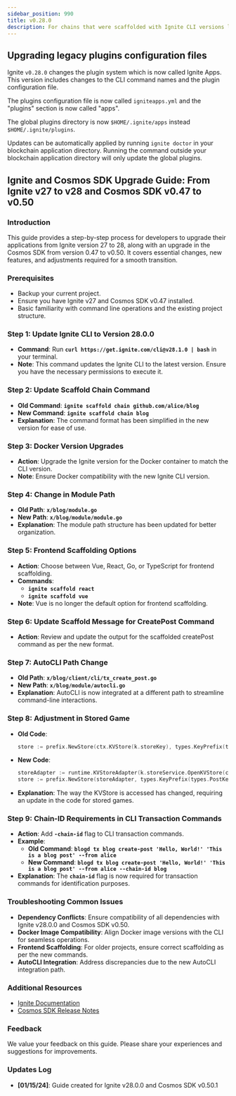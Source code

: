 ```yaml
---
sidebar_position: 990
title: v0.28.0
description: For chains that were scaffolded with Ignite CLI versions lower than v0.28.0. changes are required to use Ignite CLI v0.28.0.
---
```


## Upgrading legacy plugins configuration files

Ignite `v0.28.0` changes the plugin system which is now called Ignite Apps. This version includes changes
to the CLI command names and the plugin configuration file.

The plugins configuration file is now called `igniteapps.yml` and the "plugins" section is now called "apps".

The global plugins directory is now `$HOME/.ignite/apps` instead `$HOME/.ignite/plugins`.

Updates can be automatically applied by running `ignite doctor` in your blockchain application directory.
Running the command outside your blockchain application directory will only update the global plugins.

## **Ignite and Cosmos SDK Upgrade Guide: From Ignite v27 to v28 and Cosmos SDK v0.47 to v0.50**

### **Introduction**

This guide provides a step-by-step process for developers to upgrade their applications from Ignite version 27 to 28, along with an upgrade in the Cosmos SDK from version 0.47 to v0.50. It covers essential changes, new features, and adjustments required for a smooth transition.

### **Prerequisites**

- Backup your current project.
- Ensure you have Ignite v27 and Cosmos SDK v0.47 installed.
- Basic familiarity with command line operations and the existing project structure.

### **Step 1: Update Ignite CLI to Version 28.0.0**

- **Command**: Run **`curl https://get.ignite.com/cli@v28.1.0 | bash`** in your terminal.
- **Note**: This command updates the Ignite CLI to the latest version. Ensure you have the necessary permissions to execute it.

### **Step 2: Update Scaffold Chain Command**

- **Old Command**: **`ignite scaffold chain github.com/alice/blog`**
- **New Command**: **`ignite scaffold chain blog`**
- **Explanation**: The command format has been simplified in the new version for ease of use.

### **Step 3: Docker Version Upgrades**

- **Action**: Upgrade the Ignite version for the Docker container to match the CLI version.
- **Note**: Ensure Docker compatibility with the new Ignite CLI version.

### **Step 4: Change in Module Path**

- **Old Path**: **`x/blog/module.go`**
- **New Path**: **`x/blog/module/module.go`**
- **Explanation**: The module path structure has been updated for better organization.

### **Step 5: Frontend Scaffolding Options**

- **Action**: Choose between Vue, React, Go, or TypeScript for frontend scaffolding.
- **Commands**:
    - **`ignite scaffold react`**
    - **`ignite scaffold vue`**
- **Note**: Vue is no longer the default option for frontend scaffolding.

### **Step 6: Update Scaffold Message for CreatePost Command**

- **Action**: Review and update the output for the scaffolded createPost command as per the new format.

### **Step 7: AutoCLI Path Change**

- **Old Path**: **`x/blog/client/cli/tx_create_post.go`**
- **New Path**: **`x/blog/module/autocli.go`**
- **Explanation**: AutoCLI is now integrated at a different path to streamline command-line interactions.

### **Step 8: Adjustment in Stored Game**

- **Old Code**:
    
    ```go
    store := prefix.NewStore(ctx.KVStore(k.storeKey), types.KeyPrefix(types.PostKey))
    
    ```
    
- **New Code**:
    
    ```go
    storeAdapter := runtime.KVStoreAdapter(k.storeService.OpenKVStore(ctx))
    store := prefix.NewStore(storeAdapter, types.KeyPrefix(types.PostKey))
    
    ```
    
- **Explanation**: The way the KVStore is accessed has changed, requiring an update in the code for stored games.

### **Step 9: Chain-ID Requirements in CLI Transaction Commands**

- **Action**: Add **`-chain-id`** flag to CLI transaction commands.
- **Example**:
    - **Old Command**: **`blogd tx blog create-post 'Hello, World!' 'This is a blog post' --from alice`**
    - **New Command**: **`blogd tx blog create-post 'Hello, World!' 'This is a blog post' --from alice --chain-id blog`**
- **Explanation**: The **`chain-id`** flag is now required for transaction commands for identification purposes.

### **Troubleshooting Common Issues**

- **Dependency Conflicts**: Ensure compatibility of all dependencies with Ignite v28.0.0 and Cosmos SDK v0.50.
- **Docker Image Compatibility**: Align Docker image versions with the CLI for seamless operations.
- **Frontend Scaffolding**: For older projects, ensure correct scaffolding as per the new commands.
- **AutoCLI Integration**: Address discrepancies due to the new AutoCLI integration path.

### **Additional Resources**

- [Ignite Documentation](https://docs.ignite.com/)
- [Cosmos SDK Release Notes](https://github.com/cosmos/cosmos-sdk/releases/tag/v0.50.1)

### **Feedback**

We value your feedback on this guide. Please share your experiences and suggestions for improvements.

### **Updates Log**

- **[01/15/24]**: Guide created for Ignite v28.0.0 and Cosmos SDK v0.50.1